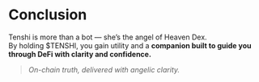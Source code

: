 # Conclusion

Tenshi is more than a bot — she’s the angel of Heaven Dex.  
By holding $TENSHI, you gain utility and a **companion built to guide you through DeFi with clarity and confidence.**  

> *On-chain truth, delivered with angelic clarity.*
